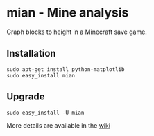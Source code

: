 mian - Mine analysis
====================

Graph blocks to height in a Minecraft save game.

Installation
------------

    sudo apt-get install python-matplotlib
    sudo easy_install mian

Upgrade
-------

    sudo easy_install -U mian

More details are available in the [wiki](https://github.com/l0b0/mian/wiki)
